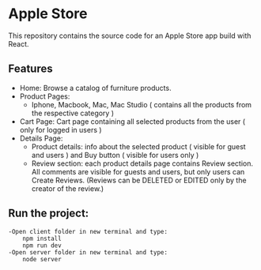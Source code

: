 # Apple Store

This repository contains the source code for an Apple Store app build with React.

## Features

- Home: Browse a catalog of furniture products.
- Product Pages:
    - Iphone, Macbook, Mac, Mac Studio ( contains all the products from the respective category )
- Cart Page: Cart page containing all selected products from the user ( only for logged in users )
- Details Page:
    - Product details: info about the selected product ( visible for guest and users ) and Buy button ( visible for users only )
    - Review section: each product details page contains Review section. All comments are visible for guests and users, but only users can Create Reviews. 
      (Reviews can be DELETED or EDITED only by the creator of the review.)
## Run the project:
    -Open client folder in new terminal and type:
        npm install
        npm run dev
    -Open server folder in new terminal and type:
        node server

